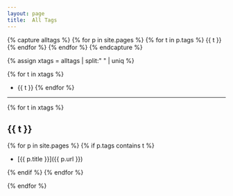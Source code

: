 ```yaml
---
layout: page
title:  All Tags
---
```


{% capture alltags %}
  {% for p in site.pages %}
    {% for t in p.tags %}
      {{ t }}
    {% endfor %}
  {% endfor %}
{% endcapture %}

{% assign xtags = alltags | split:" " | uniq %}

{% for t in xtags %}
- {{ t }}
{% endfor %}

---

{% for t in xtags %}
## {{ t }}

{% for p in site.pages %}
{% if p.tags contains t %}

- [{{ p.title }}]({{ p.url }})

{% endif %}
{% endfor %}

{% endfor %}
